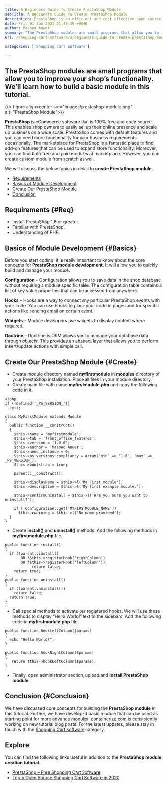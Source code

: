 ```yaml
---
title: A Beginners Guide To Create PrestaShop Module
seoTitle: A Beginners Guide To Create PrestaShop Module
description: PrestaShop is an efficient and cost effective open source eCommerce software to setup online store. PrestaShop addons help store owners to expand functionality.
date: Fri, 01 Jan 2021 21:45:49 +0000
author: Masood Anwer
summary: "The PrestaShop modules are small programs that allow you to improve your shop's functionality. We'll learn how to build a basic module in this tutorial."
url: /shopping-cart-software/a-beginners-guide-to-create-prestashop-module/

categories: ['Shopping Cart Software']

---
```

## The PrestaShop modules are small programs that allow you to improve your shop’s functionality. We’ll learn how to build a basic module in this tutorial.

{{< figure align=center src="images/prestashop-module.png" alt="PrestaShop Module">}}  

**PrestaShop** is eCommerce software that is 100% free and open source. This enables shop owners to easily set up their online presence and scale up business on a wide scale. PrestaShop comes with default features and you can need more functionality for your business requirements occasionally. The marketplace for PrestaShop is a fantastic place to find add-on features that can be used to expand store functionality. Moreover, you can find both free and paid modules at marketplace. However, you can create custom module from scratch as well.

We will discuss the below topics in detail to **create PrestaShop module**.

  * [Requirements][1]
  * [Basics of Module Development][2]
  * [Create Our PrestaShop Module][3]
  * [Conclusion][4]

## Requirements {#Req}

  * Install PrestaShop 1.6 or greater.
  * Familiar with PrestaShop.
  * Understanding of PHP.

## Basics of Module Development {#Basics}

Before you start coding, it is really important to know about the core concepts for **PrestaShop module development**. It will allow you to quickly build and manage your module.

**Configuration** – Configuration allows you to save data in the shop database without requiring a module specific table. The configuration table contains a list of key value properties that can be accessed from anywhere.

**Hooks** – Hooks are a way to connect any particular PrestaShop events with your code. You can use hooks to place your code in pages and for specific actions like sending email on certain event.

**Widgets** – Module developers use widgets to display content where required.

**Doctrine** – Doctrine is ORM allows you to manage your database data through objects. This provides an abstract layer that allows you to perform insert/update actions with simple call.

## Create Our PrestaShop Module {#Create}

  * Create module directory named **myfirstmodule** in **modules** directory of your PrestaShop installation. Place all files in your module directory.
  * Create main file with name **myfirstmodule.php** and copy the following code in it.


```
<?php
if (!defined('_PS_VERSION_'))
  exit;

class MyFirstModule extends Module
{
  public function __construct()
  {
    $this->name = 'myfirstmodule';
    $this->tab = 'front_office_features';
    $this->version = '1.0.0';
    $this->author = 'Masood Anwer';
    $this->need_instance = 0;
    $this->ps_versions_compliancy = array('min' => '1.6', 'max' => _PS_VERSION_); 
    $this->bootstrap = true;

    parent::__construct();

    $this->displayName = $this->l('My First module');
    $this->description = $this->l('My first example module.');

    $this->confirmUninstall = $this->l('Are you sure you want to uninstall?');

    if (!Configuration::get('MYFIRSTMODULE_NAME'))   
      $this->warning = $this->l('No name provided');
  }
}
```


  * Create **install()** and **uninstall()** methods. Add the following methods in **myfirstmodule.php** file.


```
public function install()
{
  if (!parent::install()
       OR !$this->registerHook('rightColumn')
       OR !$this->registerHook('leftColumn'))
            return false;
    return true;
}
public function uninstall()
{
  if (!parent::uninstall())
    return false;
  return true;
}
```


  * Call special methods to activate our registered hooks. We will use these methods to display “Hello World!” text to the sidebars. Add the following code in **myfirstmodule.php** file.


```
public function hookLeftColumn($params)
{
  echo "Hello World!";
}

public function hookRightColumn($params)
{
   return $this->hookLeftColumn($params);
}
```


  * Finally, open administrator section, upload and **install PrestaShop module**.

## Conclusion {#Conclusion}

We have discussed core concepts for building the **PrestaShop module** in this tutorial. Further, we have developed basic module that can be used as starting point for more advance modules. [containerize.com][5] is consistently working on new tutorial blog posts. For the latest updates, please stay in touch with the [Shopping Cart software][6] category.

## Explore

You can find the following links useful in addition to the **PrestaShop module creation tutorial**.

  * [PrestaShop – Free Shopping Cart Software][7]
  * [Top 5 Open Source Shopping Cart Software in 2020][8]

 [1]: #Req
 [2]: #Basics
 [3]: #Create
 [4]: #Conclusion
 [5]: https://containerize.com
 [6]: https://blog.containerize.com/category/shopping-cart-software/
 [7]: https://products.containerize.com/ecommerce/prestashop
 [8]: https://blog.containerize.com/2020/11/27/top-5-open-source-shopping-cart-software-in-2020/